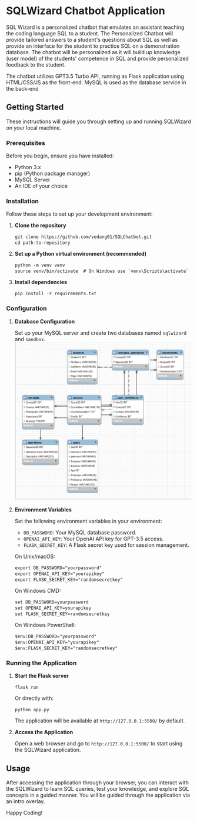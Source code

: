 # SQLWizard Chatbot Application

SQL Wizard is a personalized chatbot that emulates an assistant teaching the coding language SQL to a student. The Personalized Chatbot will provide tailored answers to a student's questions about SQL as well as provide an interface for the student to practice SQL on a demonstration database. The chatbot will be personalized as it will build up knowledge (user model) of the students' competence in SQL and provide personalized feedback to the student.

The chatbot utilizes GPT3.5 Turbo API, running as Flask application using HTML/CSS/JS as the front-end. MySQL is used as the database service in the back-end


## Getting Started

These instructions will guide you through setting up and running SQLWizard on your local machine.

### Prerequisites

Before you begin, ensure you have installed:

- Python 3.x
- pip (Python package manager)
- MySQL Server
- An IDE of your choice

### Installation

Follow these steps to set up your development environment:

1. **Clone the repository**

   ```
   git clone https://github.com/vedang01/SQLChatbot.git
   cd path-to-repository
   ```

2. **Set up a Python virtual environment (recommended)**

   ```
   python -m venv venv
   source venv/bin/activate  # On Windows use `venv\Scripts\activate`
   ```

3. **Install dependencies**
   ```
   pip install -r requirements.txt
   ```

### Configuration

1. **Database Configuration**

   Set up your MySQL server and create two databases named `sqlwizard` and `sandbox`.
   ![alt text](image.png)

2. **Environment Variables**

   Set the following environment variables in your environment:

   - `DB_PASSWORD`: Your MySQL database password.
   - `OPENAI_API_KEY`: Your OpenAI API key for GPT-3.5 access.
   - `FLASK_SECRET_KEY`: A Flask secret key used for session management.

   On Unix/macOS:

   ```
   export DB_PASSWORD="yourpassword"
   export OPENAI_API_KEY="yourapikey"
   export FLASK_SECRET_KEY="randomsecretkey"
   ```

   On Windows CMD:

   ```
   set DB_PASSWORD=yourpassword
   set OPENAI_API_KEY=yourapikey
   set FLASK_SECRET_KEY=randomsecretkey
   ```

   On Windows PowerShell:

   ```
   $env:DB_PASSWORD="yourpassword"
   $env:OPENAI_API_KEY="yourapikey"
   $env:FLASK_SECRET_KEY="randomsecretkey"
   ```

### Running the Application

1. **Start the Flask server**

   ```
   flask run
   ```

   Or directly with:

   ```
   python app.py
   ```

   The application will be available at `http://127.0.0.1:5500/` by default.

2. **Access the Application**

   Open a web browser and go to `http://127.0.0.1:5500/` to start using the SQLWizard application.

## Usage

After accessing the application through your browser, you can interact with the SQLWizard to learn SQL queries, test your knowledge, and explore SQL concepts in a guided manner. You will be guided through the application via an intro overlay. 

Happy Coding!
